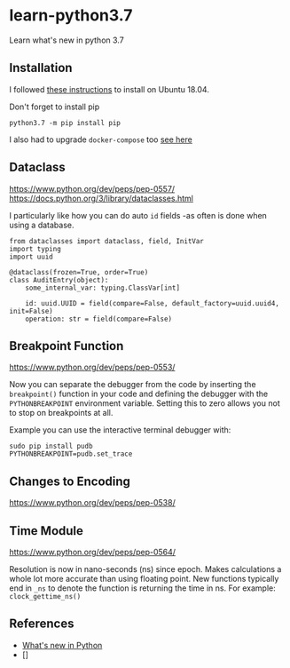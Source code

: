 # learn-python3.7
Learn what's new in python 3.7

## Installation

I followed [these instructions](https://linuxize.com/post/how-to-install-python-3-7-on-ubuntu-18-04/)
to install on Ubuntu 18.04.

Don't forget to install pip
```
python3.7 -m pip install pip
```

I also had to upgrade `docker-compose` too [see here](https://docs.docker.com/compose/install/)

## Dataclass

https://www.python.org/dev/peps/pep-0557/
https://docs.python.org/3/library/dataclasses.html

I particularly like how you can do auto `id` fields -as often is done when using a database.

```
from dataclasses import dataclass, field, InitVar
import typing
import uuid

@dataclass(frozen=True, order=True)
class AuditEntry(object):
    some_internal_var: typing.ClassVar[int]

    id: uuid.UUID = field(compare=False, default_factory=uuid.uuid4, init=False)
    operation: str = field(compare=False)

```

## Breakpoint Function

https://www.python.org/dev/peps/pep-0553/

Now you can separate the debugger from the code by inserting the `breakpoint()` function in your code
and defining the debugger with the `PYTHONBREAKPOINT` environment variable.
Setting this to zero allows you not to stop on breakpoints at all.

Example you can use the interactive terminal debugger with:

```
sudo pip install pudb
PYTHONBREAKPOINT=pudb.set_trace
```

## Changes to Encoding

https://www.python.org/dev/peps/pep-0538/

## Time Module

https://www.python.org/dev/peps/pep-0564/

Resolution is now in nano-seconds (ns) since epoch. Makes calculations a whole lot more accurate than using floating point.
New functions typically end in `_ns` to denote the function is returning the time in ns.
For example: `clock_gettime_ns()`

## References

- [What's new in Python](https://docs.python.org/release/3.7.4/whatsnew/index.html)
- []